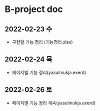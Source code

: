 # B-project doc

## 2022-02-23 수
- 구현할 기능 정리 (기능정리.xlsx)

## 2022-02-24 목
- 페이지별 기능 정리(yasulmukja.exerd)

## 2022-02-26 토
- 페이지별 기능 정리 계속(yasulmukja.exerd)
